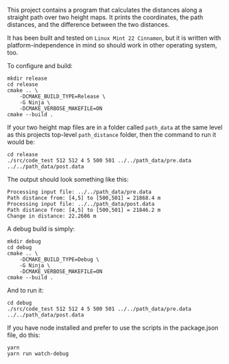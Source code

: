 This project contains a program that calculates the distances along a straight path over two height maps.
It prints the coordinates, the path distances, and the difference between the two distances.

It has been built and tested on `Linux Mint 22 Cinnamon`, but it is written with platform-independence in mind so should work in other operating system, too.

To configure and build:

	mkdir release
	cd release
	cmake .. \
		-DCMAKE_BUILD_TYPE=Release \
		-G Ninja \
		-DCMAKE_VERBOSE_MAKEFILE=ON
	cmake --build .

If your two height map files are in a folder called `path_data` at the same level as this projects top-level `path_distance` folder, then the command to run it would be:

	cd release
	./src/code_test 512 512 4 5 500 501 ../../path_data/pre.data ../../path_data/post.data

The output should look something like this:

	Processing input file: ../../path_data/pre.data
	Path distance from: [4,5] to [500,501] = 21868.4 m
	Processing input file: ../../path_data/post.data
	Path distance from: [4,5] to [500,501] = 21846.2 m
	Change in distance: 22.2686 m

A debug build is simply:

	mkdir debug
	cd debug
	cmake .. \
		-DCMAKE_BUILD_TYPE=Debug \
		-G Ninja \
		-DCMAKE_VERBOSE_MAKEFILE=ON
	cmake --build .

And to run it:

	cd debug
	./src/code_test 512 512 4 5 500 501 ../../path_data/pre.data ../../path_data/post.data

If you have node installed and prefer to use the scripts in the package.json file, do this:

	yarn
	yarn run watch-debug
